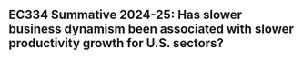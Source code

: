 ## EC334 Summative 2024-25: Has slower business dynamism been associated with slower productivity growth for U.S. sectors?